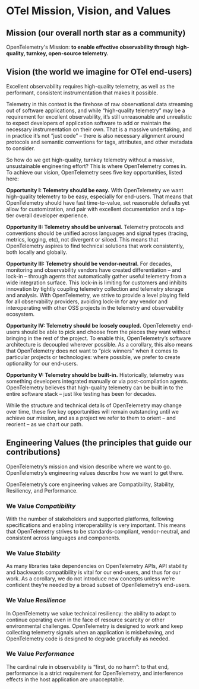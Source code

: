 # OTel Mission, Vision, and Values

## Mission (our overall north star as a community)

OpenTelemetry's Mission: **to enable effective observability through
high-quality, turnkey, open-source telemetry.**

## Vision (the world we imagine for OTel end-users)

Excellent observability requires high-quality telemetry, as well as the
performant, consistent instrumentation that makes it possible.

Telemetry in this context is the firehose of raw observational data streaming
out of software applications, and while “high-quality telemetry” may be a
requirement for excellent observability, it’s still unreasonable and
unrealistic to expect developers of application software to add or maintain the
necessary instrumentation on their own. That is a massive undertaking, and in
practice it’s not “just code” – there is also necessary alignment around
protocols and semantic conventions for tags, attributes, and other metadata to
consider.

So how do we get high-quality, turnkey telemetry without a massive,
unsustainable engineering effort? This is where OpenTelemetry comes in. To
achieve our vision, OpenTelemetry sees five key opportunities, listed here:

**Opportunity I: Telemetry should be easy.** With OpenTelemetry we want
high-quality telemetry to be easy, especially for end-users. That means that
OpenTelemetry should have fast time-to-value, set reasonable defaults yet allow
for customization, and pair with excellent documentation and a top-tier overall
developer experience.

**Opportunity II: Telemetry should be universal.** Telemetry protocols and
conventions should be unified across languages and signal types (tracing,
metrics, logging, etc), not divergent or siloed. This means that OpenTelemetry
aspires to find technical solutions that work consistently, both locally and
globally.

**Opportunity III: Telemetry should be vendor-neutral.** For decades, monitoring
and observability vendors have created differentiation – and lock-in – through
agents that automatically gather useful telemetry from a wide integration
surface. This lock-in is limiting for customers and inhibits innovation by
tightly coupling telemetry collection and telemetry storage and analysis. With
OpenTelemetry, we strive to provide a level playing field for all observability
providers, avoiding lock-in for any vendor and interoperating with other OSS
projects in the telemetry and observability ecosystem.

**Opportunity IV: Telemetry should be loosely coupled.** OpenTelemetry end-users
should be able to pick and choose from the pieces they want without bringing in
the rest of the project. To enable this, OpenTelemetry’s software architecture
is decoupled wherever possible. As a corollary, this also means that
OpenTelemetry does not want to “pick winners” when it comes to particular
projects or technologies: where possible, we prefer to create optionality for
our end-users.

**Opportunity V: Telemetry should be built-in.** Historically, telemetry was
something developers integrated manually or via post-compilation agents.
OpenTelemetry believes that high-quality telemetry can be built in to the
entire software stack – just like testing has been for decades.

While the structure and technical details of OpenTelemetry may change over
time, these five key opportunities will remain outstanding until we achieve our
mission, and as a project we refer to them to orient – and reorient – as we
chart our path.

## Engineering Values (the principles that guide our contributions)

OpenTelemetry’s mission and vision describe where we want to go.
OpenTelemetry’s engineering values describe how we want to get there.

OpenTelemetry’s core engineering values are Compatibility, Stability,
Resiliency, and Performance.

### We Value *Compatibility*

With the number of stakeholders and supported platforms, following
specifications and enabling interoperability is very important. This means that
OpenTelemetry strives to be standards-compliant, vendor-neutral, and consistent
across languages and components.

### We Value *Stability*

As many libraries take dependencies on OpenTelemetry APIs, API stability and
backwards compatibility is vital for our end-users, and thus for our work. As a
corollary, we do not introduce new concepts unless we’re confident they’re
needed by a broad subset of OpenTelemetry’s end-users.

### We Value *Resilience*

In OpenTelemetry we value technical resiliency: the ability to adapt to
continue operating even in the face of resource scarcity or other environmental
challenges. OpenTelemetry is designed to work and keep collecting telemetry
signals when an application is misbehaving, and OpenTelemetry code is designed
to degrade gracefully as needed.

### We Value *Performance*

The cardinal rule in observability is “first, do no harm”: to that end,
performance is a strict requirement for OpenTelemetry, and interference effects
in the host application are unacceptable.

